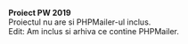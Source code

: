 <b>Proiect PW 2019</b><br />
Proiectul nu are si PHPMailer-ul inclus.<br />
Edit: Am inclus si arhiva ce contine PHPMailer.
